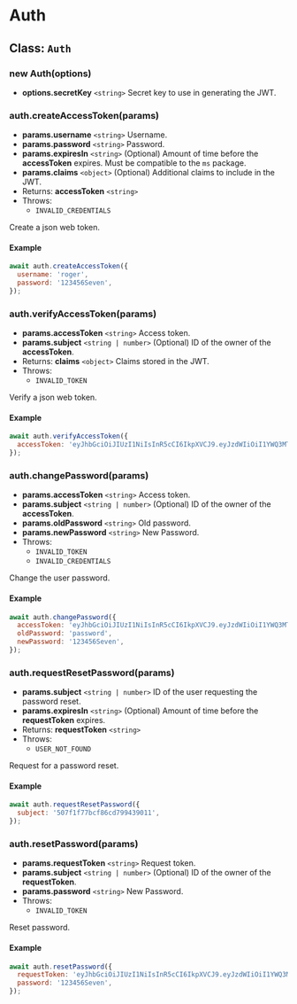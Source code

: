 # Auth

## Class: `Auth`

### **new Auth(options)**
* **options.secretKey** `<string>` Secret key to use in generating the JWT.

### **auth.createAccessToken(params)**
* **params.username** `<string>` Username.
* **params.password** `<string>` Password.
* **params.expiresIn** `<string>` (Optional) Amount of time before the **accessToken** expires. Must be compatible to the `ms` package.
* **params.claims** `<object>` (Optional) Additional claims to include in the JWT.
* Returns: **accessToken** `<string>`
* Throws:
  * `INVALID_CREDENTIALS`

Create a json web token.

#### Example
```javascript
await auth.createAccessToken({
  username: 'roger',
  password: '123456Seven',
});
```

### **auth.verifyAccessToken(params)**
* **params.accessToken** `<string>` Access token.
* **params.subject** `<string | number>` (Optional) ID of the owner of the **accessToken**.
* Returns: **claims** `<object>` Claims stored in the JWT.
* Throws:
  * `INVALID_TOKEN`

Verify a json web token.

#### Example
```javascript
await auth.verifyAccessToken({
  accessToken: 'eyJhbGciOiJIUzI1NiIsInR5cCI6IkpXVCJ9.eyJzdWIiOiI1YWQ3MTZlZjc1ZTZhODc1MTQ0Y2Q0NDQiLCJpYXQiOjE1MjQ2MjYzNjMsImV4cCI6MTUyNTIzMTE2M30.z2xgs0BeLQsTBiG9sphjkP_JljYht2o4AgI4ClWgZqw',
});
```

### **auth.changePassword(params)**
* **params.accessToken** `<string>` Access token.
* **params.subject** `<string | number>` (Optional) ID of the owner of the **accessToken**.
* **params.oldPassword** `<string>` Old password.
* **params.newPassword** `<string>` New Password.
* Throws:
  * `INVALID_TOKEN`
  * `INVALID_CREDENTIALS`

Change the user password.

#### Example
```javascript
await auth.changePassword({
  accessToken: 'eyJhbGciOiJIUzI1NiIsInR5cCI6IkpXVCJ9.eyJzdWIiOiI1YWQ3MTZlZjc1ZTZhODc1MTQ0Y2Q0NDQiLCJpYXQiOjE1MjQ2MjYzNjMsImV4cCI6MTUyNTIzMTE2M30.z2xgs0BeLQsTBiG9sphjkP_JljYht2o4AgI4ClWgZqw',
  oldPassword: 'password',
  newPassword: '123456Seven',
});
```

### **auth.requestResetPassword(params)**
* **params.subject** `<string | number>` ID of the user requesting the password reset.
* **params.expiresIn** `<string>` (Optional) Amount of time before the **requestToken** expires.
* Returns: **requestToken** `<string>`
* Throws:
  * `USER_NOT_FOUND`

Request for a password reset.

#### Example
```javascript
await auth.requestResetPassword({
  subject: '507f1f77bcf86cd799439011',
});
```

### **auth.resetPassword(params)**
* **params.requestToken** `<string>` Request token.
* **params.subject** `<string | number>` (Optional) ID of the owner of the **requestToken**.
* **params.password** `<string>` New Password.
* Throws:
  * `INVALID_TOKEN`

Reset password.

#### Example
```javascript
await auth.resetPassword({
  requestToken: 'eyJhbGciOiJIUzI1NiIsInR5cCI6IkpXVCJ9.eyJzdWIiOiI1YWQ3MTZlZjc1ZTZhODc1MTQ0Y2Q0NDQiLCJpYXQiOjE1MjQ2MjYzNjMsImV4cCI6MTUyNTIzMTE2M30.z2xgs0BeLQsTBiG9sphjkP_JljYht2o4AgI4ClWgZqw',
  password: '123456Seven',
});
```
